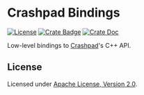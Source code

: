 # Crashpad Bindings

[![License]](#license)
[![Crate Badge]](https://crates.io/crates/crashpad-sys)
[![Crate Doc]](https://docs.rs/crashpad-sys)

Low-level bindings to [Crashpad]'s C++ API.

[License]: https://img.shields.io/crates/l/crashpad-sys
[Crate Badge]: https://img.shields.io/crates/v/crashpad-sys.svg
[Crate Doc]: https://docs.rs/crashpad-sys/badge.svg

## License

Licensed under [Apache License, Version 2.0].

[Crashpad]: https://github.com/chromium/crashpad
[Apache License, Version 2.0]: LICENSE
